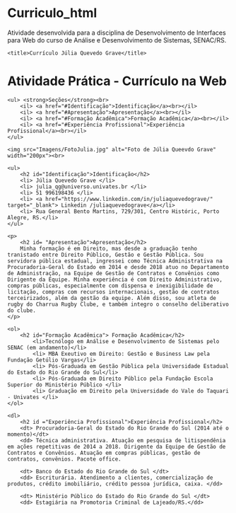 # Curriculo_html
Atividade desenvolvida para a disciplina de Desenvolvimento de Interfaces para Web do curso de Análise e Desenvolvimento de Sistemas, SENAC/RS.
<!DOCTYPE html>
<html>
<head>
	<meta charset="utf-8">
	<meta name="viewpoert" content="width=device-width,initial-sclae=1.0">

	<title>Currículo Júlia Quevedo Grave</title>
</head>

<body>
	<h1><strong>Atividade Prática - Currículo na Web</strong></h1>

	<ul> <strong>Seções</strong><br>
		<il> <a href="#Identificação">Identificação</a><br></il>
		<il> <a href="#Apresentação">Apresentação</a><br></il>
		<il> <a href="#Formação Acadêmica">Formação Acadêmica</a><br></il>
		<il> <a href="#Experiência Profissional">Experiência Profissional</a><br></il>
	</ul>	

	<img src="Imagens/FotoJulia.jpg" alt="Foto de Júlia Queevdo Grave" width="200px"><br>

	<ul> 
		<h2 id="Identificação">Identificação</h2>
		<li> Júlia Quevedo Grave </li>
		<li> julia_qg@universo.univates.br </li>
		<li> 51 996198436 </li>
		<li> <a href="https://www.linkedin.com/in/juliaquevedograve/" target="_blank"> Linkedin /juliaquevedograve</a></li>
		<li> Rua General Bento Martins, 729/301, Centro Históric, Porto Alegre, RS.</li>
	</ul>

	<p>
		<h2 id= "Apresentação">Apresentação</h2>
		Minha formação é em Direito, mas desde a graduação tenho tranistado entre Direito Público, Gestão e Gestão Pública. Sou servidora pública estadual, ingressei como Técnica Administrativa na Procuradoria-Geral do Estado em 2014 e desde 2018 atuo no Departamento de Administração, na Equipe de Gestão de Contratos e Convênios como Dirigente da Equipe. Minha experiência é com Direito Administrativo, compras públicas, especialmente com dispensa e inexigibilidade de licitação, compras com recursos internacionais, gestão de contratos terceirizados, além da gestão da equipe. Além disso, sou atleta de rugby do Charrua Rugby Clube, e também integro o conselho deliberativo do clube. 
	</p>

	<ol>
		<h2 id="Formação Acadêmica"> Formação Acadêmica</h2>
			<li>Tecnólogo em Análise e Desenvolvimento de Sistemas pelo SENAC (em andamento)</li>
			<li> MBA Exeutivo em Direito: Gestão e Business Law pela Fundação Getúlio Vargas</li>
			<li> Pós-Graduada em Gestão Pública pela Universidade Estadual do Estado do Rio Grande do Sul</li>
			<li> Pós-Graduada em Direito Público pela Fundação Escola Superior do Ministério Público </li>
			<li> Graduação em Direito pela Universidade do Vale do Taquari - Univates </li>
	</ol>

	<dl>
		<h2 id ="Experiência Profissional">Experiência Profissional</h2>
		<dt> Procuradoria-Geral do Estado do Rio Grande do Sul (2014 até o momento)</dt>
		<dd> Técnica administrativa. Atuação em pesquisa de litispendênia em ações repetitivas de 2014 a 2018. Dirigente da Equipe de Gestão de Contratos e Convênios. Atuação em compras públicas, gestão de contratos, convênios. Pacote office.

		<dt> Banco do Estado do Rio Grande do Sul </dt>
		<dd> Escriturária. Atendimento a clientes, comercialização de produtos, crédito imobiliário, crédito pessoa jurídica, caixa. </dd>

		<dt> Ministério Público do Estado do Rio Grande do Sul </dt>
		<dd> Estagiária na Promotoria Criminal de Lajeado/RS.</dd>

</body>
</html>
